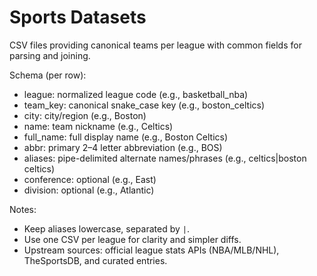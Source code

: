 # Sports Datasets

CSV files providing canonical teams per league with common fields for parsing and joining.

Schema (per row):
- league: normalized league code (e.g., basketball_nba)
- team_key: canonical snake_case key (e.g., boston_celtics)
- city: city/region (e.g., Boston)
- name: team nickname (e.g., Celtics)
- full_name: full display name (e.g., Boston Celtics)
- abbr: primary 2–4 letter abbreviation (e.g., BOS)
- aliases: pipe-delimited alternate names/phrases (e.g., celtics|boston celtics)
- conference: optional (e.g., East)
- division: optional (e.g., Atlantic)

Notes:
- Keep aliases lowercase, separated by `|`.
- Use one CSV per league for clarity and simpler diffs.
- Upstream sources: official league stats APIs (NBA/MLB/NHL), TheSportsDB, and curated entries.
